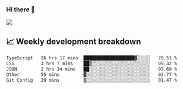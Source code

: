 ### Hi there 👋
<img align="center" src="https://github-readme-stats.vercel.app/api?username=Tumao727&show_icons=true&hide_title=true&theme=dracula" />


## 📈 Weekly development breakdown
<!--START_SECTION:waka-->

```txt
TypeScript   26 hrs 17 mins  ███████████████████▓░░░░░   78.51 %
CSS          3 hrs 7 mins    ██▒░░░░░░░░░░░░░░░░░░░░░░   09.32 %
JSON         2 hrs 34 mins   ██░░░░░░░░░░░░░░░░░░░░░░░   07.69 %
Other        55 mins         ▓░░░░░░░░░░░░░░░░░░░░░░░░   02.77 %
Git Config   29 mins         ▒░░░░░░░░░░░░░░░░░░░░░░░░   01.47 %
```

<!--END_SECTION:waka-->